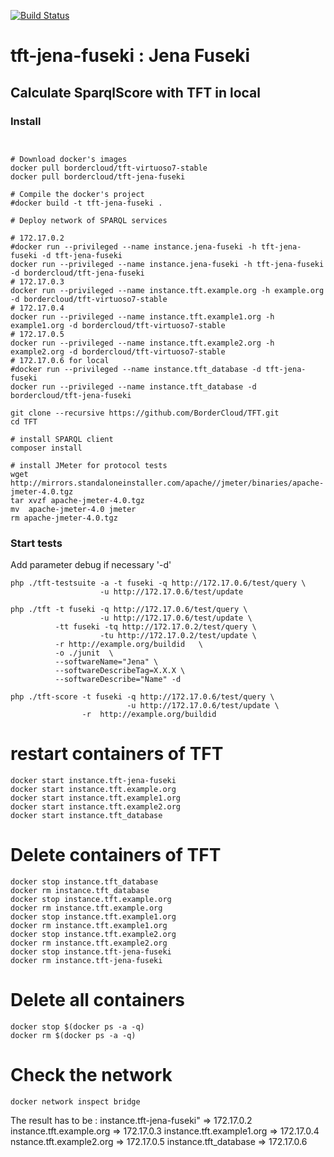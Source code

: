 [![Build Status](https://travis-ci.org/BorderCloud/tft-jena-fuseki.svg)](https://travis-ci.org/BorderCloud/tft-jena-fuseki)

# tft-jena-fuseki : Jena Fuseki

## Calculate SparqlScore with TFT in local

### Install
```


# Download docker's images 
docker pull bordercloud/tft-virtuoso7-stable
docker pull bordercloud/tft-jena-fuseki

# Compile the docker's project 
#docker build -t tft-jena-fuseki .
  
# Deploy network of SPARQL services

# 172.17.0.2
#docker run --privileged --name instance.jena-fuseki -h tft-jena-fuseki -d tft-jena-fuseki
docker run --privileged --name instance.jena-fuseki -h tft-jena-fuseki -d bordercloud/tft-jena-fuseki
# 172.17.0.3
docker run --privileged --name instance.tft.example.org -h example.org -d bordercloud/tft-virtuoso7-stable
# 172.17.0.4
docker run --privileged --name instance.tft.example1.org -h example1.org -d bordercloud/tft-virtuoso7-stable
# 172.17.0.5
docker run --privileged --name instance.tft.example2.org -h example2.org -d bordercloud/tft-virtuoso7-stable
# 172.17.0.6 for local
#docker run --privileged --name instance.tft_database -d tft-jena-fuseki
docker run --privileged --name instance.tft_database -d bordercloud/tft-jena-fuseki

git clone --recursive https://github.com/BorderCloud/TFT.git
cd TFT

# install SPARQL client
composer install 

# install JMeter for protocol tests
wget http://mirrors.standaloneinstaller.com/apache//jmeter/binaries/apache-jmeter-4.0.tgz
tar xvzf apache-jmeter-4.0.tgz 
mv  apache-jmeter-4.0 jmeter
rm apache-jmeter-4.0.tgz 
```

### Start tests
Add parameter debug if necessary '-d'
```
php ./tft-testsuite -a -t fuseki -q http://172.17.0.6/test/query \
                    -u http://172.17.0.6/test/update
                    
php ./tft -t fuseki -q http://172.17.0.6/test/query \
                    -u http://172.17.0.6/test/update \
          -tt fuseki -tq http://172.17.0.2/test/query \
                    -tu http://172.17.0.2/test/update \
          -r http://example.org/buildid   \
          -o ./junit  \
          --softwareName="Jena" \
          --softwareDescribeTag=X.X.X \
          --softwareDescribe="Name" -d
                    
php ./tft-score -t fuseki -q http://172.17.0.6/test/query \
                          -u http://172.17.0.6/test/update \
                -r  http://example.org/buildid
```

# restart containers of TFT
```
docker start instance.tft-jena-fuseki
docker start instance.tft.example.org
docker start instance.tft.example1.org
docker start instance.tft.example2.org
docker start instance.tft_database
```

# Delete containers of TFT
```
docker stop instance.tft_database
docker rm instance.tft_database
docker stop instance.tft.example.org
docker rm instance.tft.example.org
docker stop instance.tft.example1.org
docker rm instance.tft.example1.org
docker stop instance.tft.example2.org
docker rm instance.tft.example2.org
docker stop instance.tft-jena-fuseki
docker rm instance.tft-jena-fuseki
```

# Delete all containers

```
docker stop $(docker ps -a -q)
docker rm $(docker ps -a -q)
```

# Check the network
```
docker network inspect bridge
```
The result has to be :
instance.tft-jena-fuseki" => 172.17.0.2
instance.tft.example.org => 172.17.0.3
instance.tft.example1.org => 172.17.0.4
nstance.tft.example2.org => 172.17.0.5
instance.tft_database => 172.17.0.6
